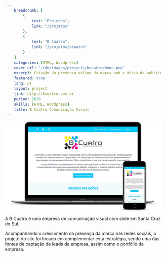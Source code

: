 ```yaml
---
    breadcrumb: [
        {
            text: "Projetos",
            link: "/projetos"
        },
        {
            text: "B Cuatro",
            link: "/projetos/bcuatro"
        }
    ]
    categories: [HTML, Wordpress]
    cover_url: "/cdn/images/projects/bcuatro/home.png"
    excerpt: Criação da presença online da marca sob a ótica de website
    featured: true
    lang: pt
    layout: project
    link: http://bcuatro.com.br
    period: 2018
    skills: [HTML, Wordpress]
    title: B Cuatro Comunicação Visual
---
```


<div class="carousel pl-5 pr-5 pt-2">
  <img src="/cdn/images/projects/bcuatro/home-mockup.png" class="img-fluid mb-3" alt="B Cuatro Home" />
</div>

A B Cuatro é uma empresa de comunicação visual com sede em Santa Cruz do Sul. 

Acompanhando o crescimento da presença da marca nas redes sociais, o projeto do site foi focado em complementar esta estratégia, sendo uma das fontes de captação de leads da empresa, assim como o portfólio da empresa.